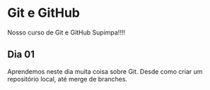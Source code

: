 # Git e GitHub

Nosso curso de Git e GitHub Supimpa!!!!


## Dia 01

Aprendemos neste dia muita coisa sobre Git.
Desde como criar um repositório local, até merge de branches.